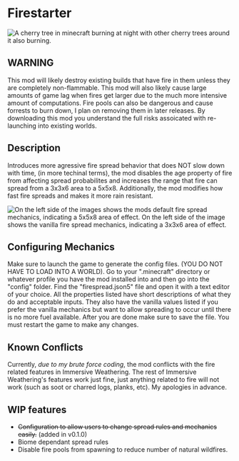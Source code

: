 # Firestarter 
![A cherry tree in minecraft burning at night with other cherry trees around it also burning.](https://cdn.modrinth.com/data/qrWBCdOA/images/7e076873a29c525df4a47336028a1c0f2b6bb90f.png)
## WARNING
This mod will likely destroy existing builds that have fire in them unless they are completely non-flammable. This mod will also likely cause large amounts of game lag when fires get larger due to the much more intensive amount of computations. Fire pools can also be dangerous and cause forrests to burn down, I plan on removing them in later releases. By downloading this mod you understand the full risks assoicated with re-launching into existing worlds.

## Description
Introduces more agressive fire spread behavior that does NOT slow down with time, (in more techinal terms), the mod disables the age property of fire from affecting spread probabilites and increases the range that fire can spread from a 3x3x6 area to a 5x5x8. Additionally, the mod modifies how fast fire spreads and makes it more rain resistant.

![On the left side of the images shows the mods default fire spread mechanics, indicating a 5x5x8 area of effect. On the left side of the image shows the vanilla fire spread mechanics, indicating a 3x3x6 area of effect.](https://cdn.modrinth.com/data/qrWBCdOA/images/fce7cbccdb6094eaf223eb12f972f389c65219e1.png)
## Configuring Mechanics
Make sure to launch the game to generate the config files. (YOU DO NOT HAVE TO LOAD INTO A WORLD). Go to your ".minecraft" directory or whatever profile you have the mod installed into and then go into the "config" folder. Find the "firespread.json5" file and open it with a text editor of your choice. All the properties listed have short descriptions of what they do and acceptable inputs. They also have the vanilla values listed if you prefer the vanilla mechanics but want to allow spreading to occur until there is no more fuel available. After you are done make sure to save the file. You must restart the game to make any changes.

## Known Conflicts
Currently, *due to my brute force coding*, the mod conflicts with the fire related features in Immersive Weathering. The rest of Immersive Weathering's features work just fine, just anything related to fire will not work (such as soot or charred logs, planks, etc). My apologies in advance.

## WIP features
- ~~Configuration to allow users to change spread rules and mechanics easily.~~ (added in v0.1.0)
- Biome dependant spread rules
- Disable fire pools from spawning to reduce number of natural wildfires.
